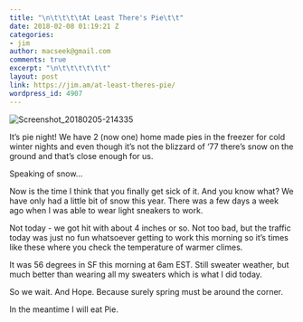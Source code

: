 ```yaml
---
title: "\n\t\t\t\tAt Least There's Pie\t\t"
date: 2018-02-08 01:19:21 Z
categories:
- jim
author: macseek@gmail.com
comments: true
excerpt: "\n\t\t\t\t\t\t"
layout: post
link: https://jim.am/at-least-theres-pie/
wordpress_id: 4907
---
```


![Screenshot_20180205-214335](http://jim.am/wp-content/uploads/2018/02/Screenshot_20180205-214335-883696303-1518052682520.png)




It’s pie night! We have 2 (now one) home made pies in the freezer for cold winter nights and even though it’s not the blizzard of ‘77 there’s snow on the ground and that’s close enough for us.




Speaking of snow…




Now is the time I think that you finally get sick of it. And you know what? We have only had a little bit of snow this year. There was a few days a week ago when I was able to wear light sneakers to work.




Not today - we got hit with about 4 inches or so. Not too bad, but the traffic today was just no fun whatsoever getting to work this morning so it’s times like these where you check the temperature of warmer climes.




It was 56 degrees in SF this morning at 6am EST. Still sweater weather, but much better than wearing all my sweaters which is what I did today.




So we wait. And Hope. Because surely spring must be around the corner.




In the meantime I will eat Pie.


		
